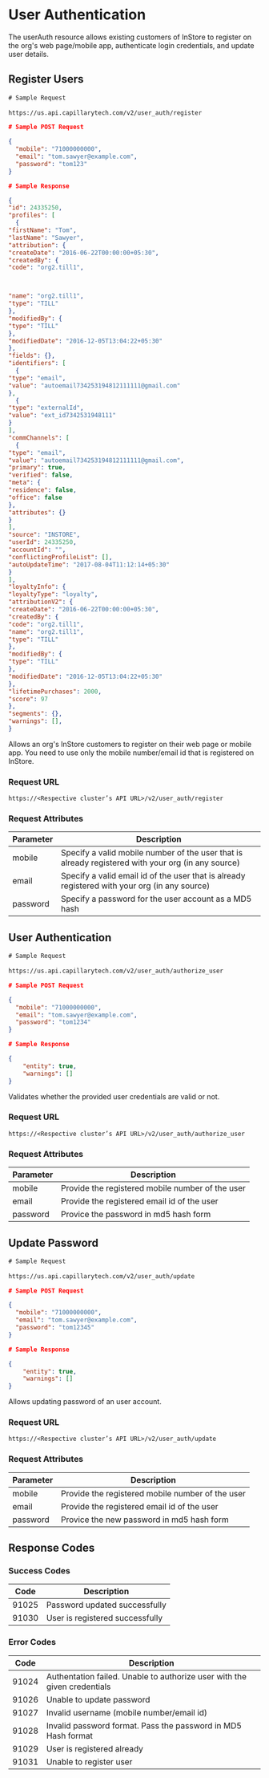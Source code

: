 # User Authentication
The userAuth resource allows existing customers of InStore to register on the org's web page/mobile app, authenticate login credentials, and update user details.


## Register Users

```html
# Sample Request
 
https://us.api.capillarytech.com/v2/user_auth/register
```


```json
# Sample POST Request

{
  "mobile": "71000000000",
  "email": "tom.sawyer@example.com",
  "password": "tom123"
}

```

```json
# Sample Response

{
"id": 24335250,
"profiles": [
  {
"firstName": "Tom",
"lastName": "Sawyer",
"attribution": {
"createDate": "2016-06-22T00:00:00+05:30",
"createdBy": {
"code": "org2.till1",



"name": "org2.till1",
"type": "TILL"
},
"modifiedBy": {
"type": "TILL"
},
"modifiedDate": "2016-12-05T13:04:22+05:30"
},
"fields": {},
"identifiers": [
  {
"type": "email",
"value": "autoemail734253194812111111@gmail.com"
},
  {
"type": "externalId",
"value": "ext_id7342531948111"
}
],
"commChannels": [
  {
"type": "email",
"value": "autoemail734253194812111111@gmail.com",
"primary": true,
"verified": false,
"meta": {
"residence": false,
"office": false
},
"attributes": {}
}
],
"source": "INSTORE",
"userId": 24335250,
"accountId": "",
"conflictingProfileList": [],
"autoUpdateTime": "2017-08-04T11:12:14+05:30"
}
],
"loyaltyInfo": {
"loyaltyType": "loyalty",
"attributionV2": {
"createDate": "2016-06-22T00:00:00+05:30",
"createdBy": {
"code": "org2.till1",
"name": "org2.till1",
"type": "TILL"
},
"modifiedBy": {
"type": "TILL"
},
"modifiedDate": "2016-12-05T13:04:22+05:30"
},
"lifetimePurchases": 2000,
"score": 97
},
"segments": {},
"warnings": [],
}


```

Allows an org's InStore customers to register on their web page or mobile app. You need to use only the mobile number/email id that is registered on InStore.

### Request URL

`https://<Respective cluster’s API URL>/v2/user_auth/register`

### Request Attributes
Parameter | Description
--------- | -----------
mobile | Specify a valid mobile number of the user that is already registered with your org (in any source)
email | Specify a valid email id of the user that is already registered with your org (in any source)
password | Specify a password for the user account as a MD5 hash



## User Authentication

```html
# Sample Request
 
https://us.api.capillarytech.com/v2/user_auth/authorize_user
```


```json
# Sample POST Request

{
  "mobile": "71000000000",
  "email": "tom.sawyer@example.com",
  "password": "tom1234"
}

```

```json
# Sample Response

{
    "entity": true,
    "warnings": []
}

```

Validates whether the provided user credentials are valid or not.

### Request URL

`https://<Respective cluster’s API URL>/v2/user_auth/authorize_user`

### Request Attributes
Parameter | Description
--------- | -----------
mobile | Provide the registered mobile number of the user
email | Provide the registered email id of the user
password | Provice the password in md5 hash form






## Update Password

```html
# Sample Request
 
https://us.api.capillarytech.com/v2/user_auth/update
```


```json
# Sample POST Request

{
  "mobile": "71000000000",
  "email": "tom.sawyer@example.com",
  "password": "tom12345"
}

```

```json
# Sample Response

{
    "entity": true,
    "warnings": []
}
```

Allows updating password of an user account.

### Request URL

`https://<Respective cluster’s API URL>/v2/user_auth/update`


### Request Attributes
Parameter | Description
--------- | -----------
mobile | Provide the registered mobile number of the user
email | Provide the registered email id of the user
password | Provice the new password in md5 hash form



## Response Codes

### Success Codes

Code | Description
---- | -----------
91025 | Password updated successfully
91030 | User is registered successfully 

### Error Codes

Code | Description
---- | -----------
91024 | Authentation failed. Unable to authorize user with the given credentials
91026 | Unable to update password
91027 | Invalid username (mobile number/email id)
91028 | Invalid password format. Pass the password in MD5 Hash format
91029 | User is registered already
91031 | Unable to register user